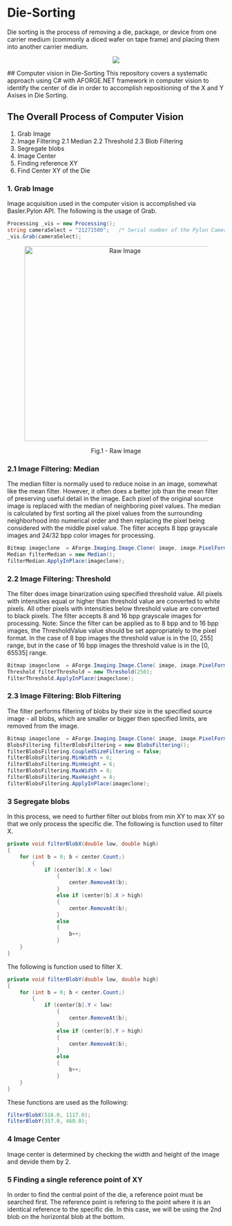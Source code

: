 # Die-Sorting
Die sorting is the process of removing a die, package, or device from one carrier medium (commonly a diced wafer on tape frame) and placing them into another carrier medium.
<p align="center">
    <img src="https://github.com/saadson/Die-Sorting/blob/master/die-sorting.png" width="Auto" height="Auto">
</p>
## Computer vision in Die-Sorting
This repository covers a systematic approach using C# with AFORGE.NET framework in computer vision to identify the center of die in order to accomplish repositioning of the X and Y Axises in Die Sorting.

## The Overall Process of Computer Vision
1. Grab Image
2. Image Filtering
    2.1 Median
    2.2 Threshold
    2.3 Blob Filtering
3. Segregate blobs
4. Image Center
5. Finding reference XY 
6. Find Center XY of the Die

### 1. Grab Image
Image acquisition used in the computer vision is accomplished via Basler.Pylon API. The following is the usage of Grab.
```csharp
Processing _vis = new Processing();
string cameraSelect = "21271580";   /* Serial number of the Pylon Camera */
_vis.Grab(cameraSelect);
```

<figure>
	<p align="center">
  		<img src="https://github.com/saadson/Die-Sorting/blob/master/raw.bmp" alt="Raw Image" width="450" height="Auto">
  	</p>
	<figcaption align="center">Fig.1 - Raw Image</figcaption>
	
</figure>

### 2.1 Image Filtering: Median
The median filter is normally used to reduce noise in an image, somewhat like the mean filter. However, it often does a better job than the mean filter of preserving useful detail in the image. Each pixel of the original source image is replaced with the median of neighboring pixel values. The median is calculated by first sorting all the pixel values from the surrounding neighborhood into numerical order and then replacing the pixel being considered with the middle pixel value. The filter accepts 8 bpp grayscale images and 24/32 bpp color images for processing.
```csharp
Bitmap imageclone  = AForge.Imaging.Image.Clone( image, image.PixelFormat);
Median filterMedian = new Median();
filterMedian.ApplyInPlace(imageclone);
```

### 2.2 Image Filtering: Threshold
The filter does image binarization using specified threshold value. All pixels with intensities equal or higher than threshold value are converted to white pixels. All other pixels with intensities below threshold value are converted to black pixels. The filter accepts 8 and 16 bpp grayscale images for processing. Note: Since the filter can be applied as to 8 bpp and to 16 bpp images, the ThresholdValue value should be set appropriately to the pixel format. In the case of 8 bpp images the threshold value is in the [0, 255] range, but in the case of 16 bpp images the threshold value is in the [0, 65535] range.
```csharp
Bitmap imageclone  = AForge.Imaging.Image.Clone( image, image.PixelFormat);
Threshold filterThreshold = new Threshold(250);
filterThreshold.ApplyInPlace(imageclone);
```

### 2.3 Image Filtering: Blob Filtering
The filter performs filtering of blobs by their size in the specified source image - all blobs, which are smaller or bigger then specified limits, are removed from the image.
```csharp
Bitmap imageclone  = AForge.Imaging.Image.Clone( image, image.PixelFormat);
BlobsFiltering filterBlobsFiltering = new BlobsFiltering();
filterBlobsFiltering.CoupledSizeFiltering = false;
filterBlobsFiltering.MinWidth = 6;
filterBlobsFiltering.MinHeight = 6;
filterBlobsFiltering.MaxWidth = 8;
filterBlobsFiltering.MaxHeight = 8;
filterBlobsFiltering.ApplyInPlace(imageclone);
```
### 3 Segregate blobs
In this process, we  need to further filter out blobs from min XY to max XY so that we only process the specific die.
The following is function used to filter X.
```csharp
private void filterBlobX(double low, double high)
{
	for (int b = 0; b < center.Count;)
        {
        	if (center[b].X < low)
                {
                    center.RemoveAt(b);
                }
                else if (center[b].X > high)
                {
                    center.RemoveAt(b);
                }
                else
                {
                    b++;
                }
	}
}
```
The following is function used to filter X.
```csharp
private void filterBlobY(double low, double high)
{
	for (int b = 0; b < center.Count;)
        {
        	if (center[b].Y < low)
                {
                    center.RemoveAt(b);
                }
                else if (center[b].Y > high)
                {
                    center.RemoveAt(b);
                }
                else
                {
                    b++;
                }
	}
}
```
These functions are used as the following:
```csharp
filterBlobX(516.0, 1117.0);
filterBlobY(357.0, 460.0);
```
### 4 Image Center
Image center is determined by checking the width and height of the image and devide them by 2.

### 5 Finding a single reference point of XY
In order to find the central point of the die, a reference point must be searched first. The reference point is refering to the point where it is an identical reference to the specific die. In this case, we will be using the 2nd blob on the horizontal blob at the bottom. 
